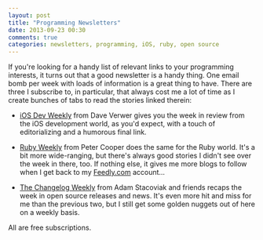 ```yaml
---
layout: post
title: "Programming Newsletters"
date: 2013-09-23 00:30
comments: true
categories: newsletters, programming, iOS, ruby, open source 
---
```

If you're looking for a handy list of relevant links to your programming interests, it turns out that a good newsletter is a handy thing. One email bomb per week with loads of information is a great thing to have.  There are three I subscribe to, in particular, that always cost me a lot of time as I create bunches of tabs to read the stories linked therein:

* [iOS Dev Weekly](http://iosdevweekly.com/) from Dave Verwer gives you the week in review from the iOS development world, as you'd expect, with a touch of editorializing and a humorous final link.

* [Ruby Weekly](http://rubyweekly.com/) from Peter Cooper does the same for the Ruby world. It's a bit more wide-ranging, but there's always good stories I didn't see over the week in there, too. If nothing else, it gives me more blogs to follow when I get back to my [Feedly.com](http://cloud.feedly.com) account...

* [The Changelog Weekly](http://thechangelog.com/weekly/) from Adam Stacoviak and friends recaps the week in open source releases and news.  It's even more hit and miss for me than the previous two, but I still get some golden nuggets out of here on a weekly basis.

All are free subscriptions.

